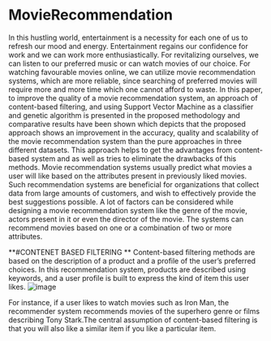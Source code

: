 # MovieRecommendation
In this hustling world, entertainment is a
necessity for each one of us to refresh our mood
and energy. Entertainment regains our
confidence for work and we can work more
enthusiastically. For revitalizing ourselves, we
can listen to our preferred music or can watch
movies of our choice. For watching favourable
movies online, we can utilize movie
recommendation systems, which are more
reliable, since searching of preferred movies will
require more and more time which one cannot
afford to waste. In this paper, to improve the
quality of a movie recommendation system, an
approach of content-based filtering, and using
Support Vector Machine as a classifier and
genetic algorithm is presented in the proposed
methodology and comparative results have
been shown which depicts that the proposed
approach shows an improvement in the
accuracy, quality and scalability of the movie
recommendation system than the pure
approaches in three different datasets. This
approach helps to get the advantages from
content-based system and as well as tries to
eliminate the drawbacks of this methods. Movie
recommendation systems usually predict what
movies a user will like based on the attributes
present in previously liked movies. Such
recommendation systems are beneficial for
organizations that collect data from large
amounts of customers, and wish to effectively
provide the best suggestions possible. A lot of
factors can be considered while designing a
movie recommendation system like the genre of
the movie, actors present in it or even the
director of the movie. The systems can
recommend movies based on one or a
combination of two or more attributes. 

**#CONTENET BASED FILTERING **
Content-based filtering methods are based on the description of a product and a profile of the user’s preferred choices. In this recommendation system, products are described using keywords, and a user profile is built to express the kind of item this user likes.
![image](https://user-images.githubusercontent.com/112798954/200871711-83eb354d-ba38-4a05-a70c-c1cdaef4f473.png)

For instance, if a user likes to watch movies such as Iron Man, the recommender system recommends movies of the superhero genre or films describing Tony Stark.The central assumption of content-based filtering is that you will also like a similar item if you like a particular item.

